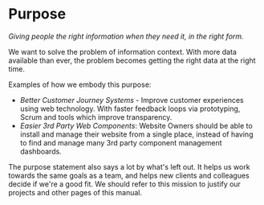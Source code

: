 
# Purpose

_Giving people the right information when they need it, in the right form._

We want to solve the problem of information context. With more data available than ever, the problem becomes getting the right data at the right time.

Examples of how we embody this purpose:
  * _Better Customer Journey Systems_ - Improve customer experiences using web technology. With faster feedback loops via prototyping, Scrum and tools which improve transparency.
  * _Easier 3rd Party Web Components_: Website Owners should be able to install and manage their website from a single place, instead of having to find and manage many 3rd party component management dashboards.

The purpose statement also says a lot by what's left out. It helps us work towards the same goals as a team, and helps new clients and colleagues decide if we're a good fit. We should refer to this mission to justify our projects and other pages of this manual.
